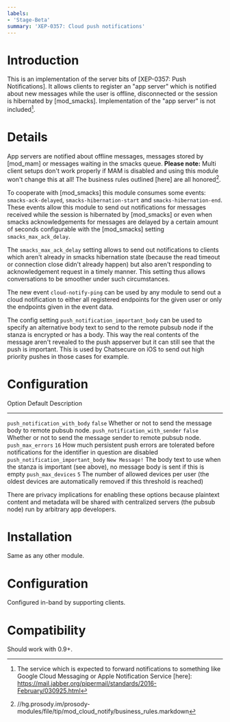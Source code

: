 ```yaml
---
labels:
- 'Stage-Beta'
summary: 'XEP-0357: Cloud push notifications'
---
```


Introduction
============

This is an implementation of the server bits of [XEP-0357: Push Notifications].
It allows clients to register an "app server" which is notified about new
messages while the user is offline, disconnected or the session is hibernated
by [mod_smacks]. 
Implementation of the "app server" is not included[^1].

Details
=======

App servers are notified about offline messages, messages stored by [mod_mam]
or messages waiting in the smacks queue.
**Please note:** Multi client setups don't work properly if MAM is disabled and using
this module won't change this at all!
The business rules outlined [here] are all honored[^2].

To cooperate with [mod_smacks] this module consumes some events:
`smacks-ack-delayed`, `smacks-hibernation-start` and `smacks-hibernation-end`.
These events allow this module to send out notifications for messages received
while the session is hibernated by [mod_smacks] or even when smacks
acknowledgements for messages are delayed by a certain amount of seconds
configurable with the [mod_smacks] setting `smacks_max_ack_delay`.

The `smacks_max_ack_delay` setting allows to send out notifications to clients
which aren't already in smacks hibernation state (because the read timeout or
connection close didn't already happen) but also aren't responding to acknowledgement
request in a timely manner. This setting thus allows conversations to be smoother
under such circumstances.

The new event `cloud-notify-ping` can be used by any module to send out a cloud
notification to either all registered endpoints for the given user or only the endpoints
given in the event data.

The config setting `push_notification_important_body` can be used to specify an alternative
body text to send to the remote pubsub node if the stanza is encrypted or has a body.
This way the real contents of the message aren't revealed to the push appserver but it
can still see that the push is important.
This is used by Chatsecure on iOS to send out high priority pushes in those cases for example.

Configuration
=============

  Option                               Default           Description
  ------------------------------------ ----------------- -------------------------------------------------------------------------------------------------------------------
  `push_notification_with_body`        `false`           Whether or not to send the message body to remote pubsub node.
  `push_notification_with_sender`      `false`           Whether or not to send the message sender to remote pubsub node.
  `push_max_errors`                    `16`              How much persistent push errors are tolerated before notifications for the identifier in question are disabled
  `push_notification_important_body`   `New Message!`    The body text to use when the stanza is important (see above), no message body is sent if this is empty
  `push_max_devices`                   `5`               The number of allowed devices per user (the oldest devices are automatically removed if this threshold is reached)

There are privacy implications for enabling these options because
plaintext content and metadata will be shared with centralized servers
(the pubsub node) run by arbitrary app developers.

Installation
============

Same as any other module.

Configuration
=============

Configured in-band by supporting clients.

Compatibility
=============

Should work with 0.9+.

[^1]: The service which is expected to forward notifications to
    something like Google Cloud Messaging or Apple Notification Service
[here]: https://mail.jabber.org/pipermail/standards/2016-February/030925.html
[^2]: //hg.prosody.im/prosody-modules/file/tip/mod_cloud_notify/business_rules.markdown
